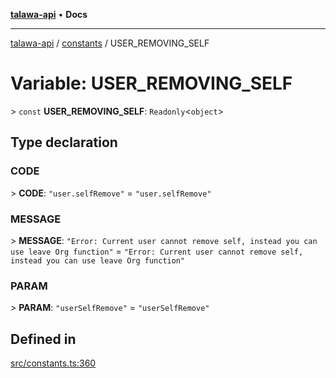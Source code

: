 [**talawa-api**](../../README.md) • **Docs**

***

[talawa-api](../../modules.md) / [constants](../README.md) / USER\_REMOVING\_SELF

# Variable: USER\_REMOVING\_SELF

\> `const` **USER\_REMOVING\_SELF**: `Readonly`\<`object`\>

## Type declaration

### CODE

\> **CODE**: `"user.selfRemove"` = `"user.selfRemove"`

### MESSAGE

\> **MESSAGE**: `"Error: Current user cannot remove self, instead you can use leave Org function"` = `"Error: Current user cannot remove self, instead you can use leave Org function"`

### PARAM

\> **PARAM**: `"userSelfRemove"` = `"userSelfRemove"`

## Defined in

[src/constants.ts:360](https://github.com/PalisadoesFoundation/talawa-api/blob/790ab2939a7c80eb0ff31afd318f8889a001f225/src/constants.ts#L360)
